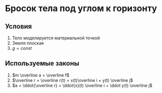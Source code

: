 # Бросок тела под углом к горизонту
## Условия
1. Тело моделируется материальной точкой
2. Земля плоская
3. $g=const$

## Используемые законы
1. $m \overline a = \overline f$
2. $\overline r = \overline r(t) = x(t)\overline i + y(t) \overline j$
3. $a = \ddot{\overline r} = \ddot{x}(t) \overline i + \ddot y(t) \overline j$